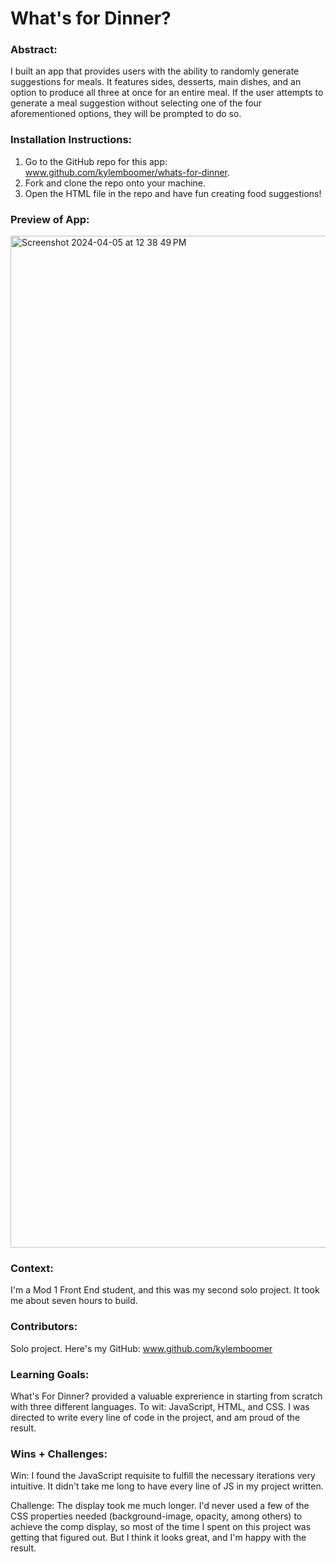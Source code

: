
# What's for Dinner? 

### Abstract:
I built an app that provides users with the ability to randomly generate suggestions for meals. It features sides, desserts, main dishes, and an option to produce all three at once for an entire meal. If the user attempts to generate a meal suggestion without selecting one of the four aforementioned options, they will be prompted to do so. 

### Installation Instructions:
1. Go to the GitHub repo for this app: www.github.com/kylemboomer/whats-for-dinner.
2. Fork and clone the repo onto your machine. 
3. Open the HTML file in the repo and have fun creating food suggestions!

### Preview of App:
<img width="1619" alt="Screenshot 2024-04-05 at 12 38 49 PM" src="https://github.com/KyleMBoomer/whats-for-dinner/assets/156006806/6c6a4aff-408a-4543-8bc9-8eac825c837f">


### Context:
I'm a Mod 1 Front End student, and this was my second solo project. It took me about seven hours to build. 

### Contributors:
Solo project. Here's my GitHub: www.github.com/kylemboomer

### Learning Goals:
What's For Dinner? provided a valuable exprerience in starting from scratch with three different languages. To wit: JavaScript, HTML, and CSS. I was directed to write every line of code in the project, and am proud of the result. 

### Wins + Challenges:
Win: I found the JavaScript requisite to fulfill the necessary iterations very intuitive. It didn't take me long to have every line of JS in my project written. 

Challenge: The display took me much longer. I'd never used a few of the CSS properties needed (background-image, opacity, among others) to achieve the comp display, so most of the time I spent on this project was getting that figured out. But I think it looks great, and I'm happy with the result. 
